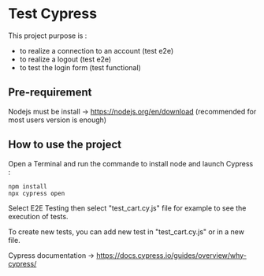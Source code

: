 # Test Cypress

This project purpose is :
- to realize a connection to an account (test e2e)
- to realize a logout (test e2e)
- to test the login form (test functional)

## Pre-requirement

Nodejs must be install -> https://nodejs.org/en/download (recommended for most users version is enough)

## How to use the project

Open a Terminal and run the commande to install node and launch Cypress :

    npm install
    npx cypress open

Select E2E Testing then select "test_cart.cy.js" file for example to see the execution of tests.

To create new tests, you can add new test in "test_cart.cy.js" or in a new file.


Cypress documentation -> https://docs.cypress.io/guides/overview/why-cypress/